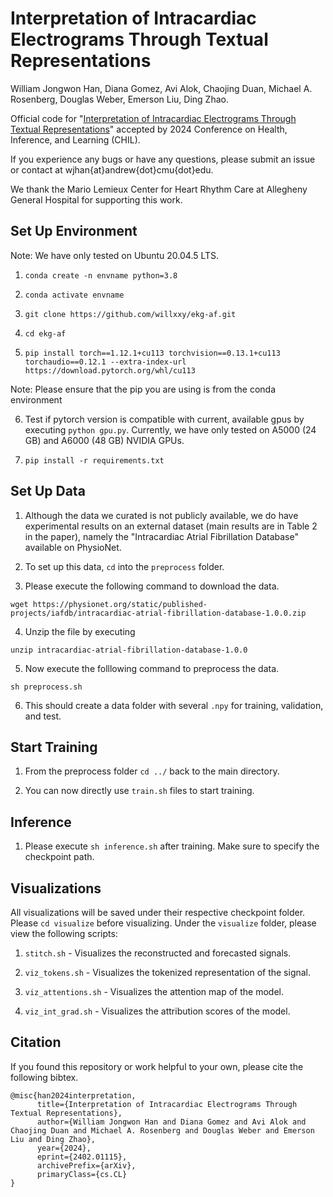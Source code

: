 # Interpretation of Intracardiac Electrograms Through Textual Representations

William Jongwon Han, Diana Gomez, Avi Alok, Chaojing Duan, Michael A. Rosenberg, Douglas Weber, Emerson Liu, Ding Zhao.

Official code for "[Interpretation of Intracardiac Electrograms Through Textual Representations](https://arxiv.org/abs/2402.01115)" accepted by 2024 Conference on Health, Inference, and Learning (CHIL).

If you experience any bugs or have any questions, please submit an issue or contact at wjhan{at}andrew{dot}cmu{dot}edu.

We thank the Mario Lemieux Center for Heart Rhythm Care at Allegheny General Hospital for supporting this work.

## Set Up Environment

Note: We have only tested on Ubuntu 20.04.5 LTS. 

1. `conda create -n envname python=3.8`

2. `conda activate envname`

3. `git clone https://github.com/willxxy/ekg-af.git`

4. `cd ekg-af`

5. `pip install torch==1.12.1+cu113 torchvision==0.13.1+cu113 torchaudio==0.12.1 --extra-index-url https://download.pytorch.org/whl/cu113`

Note: Please ensure that the pip you are using is from the conda environment

6. Test if pytorch version is compatible with current, available gpus by executing `python gpu.py`. Currently, we have only tested on A5000 (24 GB) and A6000 (48 GB) NVIDIA GPUs.

7. `pip install -r requirements.txt`

## Set Up Data

1. Although the data we curated is not publicly available, we do have experimental results on an external dataset (main results are in Table 2 in the paper), namely the "Intracardiac Atrial Fibrillation Database" available on PhysioNet.

2. To set up this data, `cd` into the `preprocess` folder.

3. Please execute the following command to download the data.

```
wget https://physionet.org/static/published-projects/iafdb/intracardiac-atrial-fibrillation-database-1.0.0.zip
```

4. Unzip the file by executing

```
unzip intracardiac-atrial-fibrillation-database-1.0.0
```

5. Now execute the folllowing command to preprocess the data.

```
sh preprocess.sh
```

6. This should create a data folder with several `.npy` for training, validation, and test.


## Start Training

1. From the preprocess folder `cd ../` back to the main directory.

2. You can now directly use `train.sh` files to start training.

## Inference

1. Please execute `sh inference.sh` after training. Make sure to specify the checkpoint path.

## Visualizations

All visualizations will be saved under their respective checkpoint folder.
Please `cd visualize` before visualizing. 
Under the `visualize` folder, please view the following scripts:


1. `stitch.sh` - Visualizes the reconstructed and forecasted signals. 

2. `viz_tokens.sh` - Visualizes the tokenized representation of the signal. 

3. `viz_attentions.sh` - Visualizes the attention map of the model. 

4. `viz_int_grad.sh` - Visualizes the attribution scores of the model.

## Citation

If you found this repository or work helpful to your own, please cite the following bibtex.

```
@misc{han2024interpretation,
      title={Interpretation of Intracardiac Electrograms Through Textual Representations}, 
      author={William Jongwon Han and Diana Gomez and Avi Alok and Chaojing Duan and Michael A. Rosenberg and Douglas Weber and Emerson Liu and Ding Zhao},
      year={2024},
      eprint={2402.01115},
      archivePrefix={arXiv},
      primaryClass={cs.CL}
}
```
